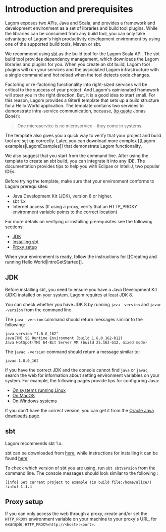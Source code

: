 # Introduction and prerequisites

Lagom exposes two APIs, Java and Scala, and provides a framework and development environment as a set of libraries and build tool plugins. While the libraries can be consumed from any build tool, you can only take advantage of Lagom's high productivity development environment by using one of the supported build tools, Maven or sbt. 

We recommend using [sbt](https://www.scala-sbt.org/) as the build tool for the Lagom Scala API. The sbt build tool provides dependency management, which downloads the Lagom libraries and plugins for you. When you create an sbt build, Lagom tool plugins will run your services and the associated Lagom infrastructure with a single command and hot reload when the tool detects code changes.

Factoring or re-factoring functionality into right-sized services will be critical to the success of your project. And Lagom's opinionated framework will steer you in the right direction. But, it is a good idea to start small. For this reason, Lagom provides a Giter8 template that sets up a build structure for a Hello World application. The template contains two services to demonstrate intra-service communication, because, ([to quote](https://twitter.com/jboner/status/699536472442011648) Jonas Bonér):

> One microservice is no microservice - they come in systems.

The template also gives you a quick way to verify that your project and build tool are set up correctly. Later, you can download more complex [[Lagom examples|LagomExamples]] that demonstrate Lagom functionality. 
 
We also suggest that you start from the command line. After using the template to create an sbt build, you can integrate it into any IDE. The documentation provides tips to help you with Eclipse or IntelliJ, two popular IDEs. 
 
Before trying the template, make sure that your environment conforms to Lagom prerequisites:

* Java Development Kit (JDK), version 8 or higher. 
* sbt 1.x 
* Internet access (If using a proxy, verify that an HTTP_PROXY environment variable points to the correct location)

For more details on verifying or installing prerequisites see the following sections:

* [JDK](#JDK)
* [Installing sbt](#sbt)
* [Proxy setup](#Proxy-setup)

When your environment is ready, follow the instructions for [[Creating and running Hello World|IntroGetStarted]].

## JDK

Before installing sbt, you need to ensure you have a Java Development Kit (JDK) installed on your system.  Lagom requires at least JDK 8.

You can check whether you have JDK 8 by running `java -version` and `javac -version` from the command line.

The `java -version` command should return messages similar to the following:

```
java version "1.8.0_162"
Java(TM) SE Runtime Environment (build 1.8.0_162-b12)
Java HotSpot(TM) 64-Bit Server VM (build 25.162-b12, mixed mode)
```

The `javac -version` command should return a message similar to:

```
javac 1.8.0_162
```

If you have the correct JDK and the console cannot find `java` or `javac`, search the web for information about setting environment variables on your system. For example, the following pages provide tips for configuring Java:

* [On systems running Linux](https://stackoverflow.com/questions/33860560/how-to-set-java-environment-variables-using-shell-script)
* [On MacOS](http://osxdaily.com/2015/07/28/set-enviornment-variables-mac-os-x/)
* [On Windows systems](https://stackoverflow.com/questions/1672281/environment-variables-for-java-installation)

If you don't have the correct version, you can get it from the [Oracle Java downloads page](http://www.oracle.com/technetwork/java/javase/downloads/index.html).

## sbt

Lagom recommends sbt 1.x.

sbt can be downloaded from [here](https://www.scala-sbt.org/download.html), while instructions for installing it can be found [here](https://www.scala-sbt.org/release/docs/Setup.html)

To check which version of sbt you are using, run `sbt sbtVersion` from the command line. The console messages should look similar to the following :

```
[info] Set current project to example (in build file:/home/alice/)
[info] 1.1.4
```

## Proxy setup

If you can only access the web through a proxy, create and/or set the `HTTP_PROXY` environment variable on your machine  to your proxy's URL, for example, `HTTP_PROXY=http://<host>:<port>`.
